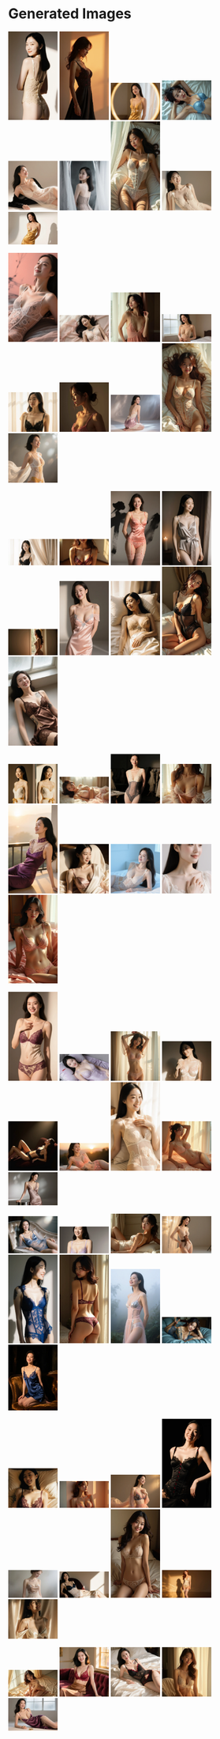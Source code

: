 # Generated Images



<img src="2025_09_30_01.webp" width="100"/> <img src="2025_09_30_02.webp" width="100"/> <img src="2025_09_30_03.webp" width="100"/> <img src="2025_09_30_04.webp" width="100"/> <img src="2025_09_30_05.webp" width="100"/> <img src="2025_09_30_06.webp" width="100"/> <img src="2025_09_30_07.webp" width="100"/> <img src="2025_09_30_08.webp" width="100"/> <img src="2025_09_30_09.webp" width="100"/>

<img src="2025_09_30_10.webp" width="100"/> <img src="2025_09_30_11.webp" width="100"/> <img src="2025_09_30_12.webp" width="100"/> <img src="2025_09_30_13.webp" width="100"/> <img src="2025_09_30_14.webp" width="100"/> <img src="2025_09_30_15.webp" width="100"/> <img src="2025_09_30_16.webp" width="100"/> <img src="2025_09_30_17.webp" width="100"/> <img src="2025_09_30_18.webp" width="100"/>

<img src="2025_09_30_19.webp" width="100"/> <img src="2025_09_30_20.webp" width="100"/> <img src="2025_09_30_21.webp" width="100"/> <img src="2025_09_30_22.webp" width="100"/> <img src="2025_09_30_23.webp" width="100"/> <img src="2025_09_30_24.webp" width="100"/> <img src="2025_09_30_25.webp" width="100"/> <img src="2025_09_30_26.webp" width="100"/> <img src="2025_09_30_27.webp" width="100"/>

<img src="2025_09_30_28.webp" width="100"/> <img src="2025_09_30_29.webp" width="100"/> <img src="2025_09_30_30.webp" width="100"/> <img src="2025_09_30_31.webp" width="100"/> <img src="2025_09_30_32.webp" width="100"/> <img src="2025_09_30_33.webp" width="100"/> <img src="2025_09_30_34.webp" width="100"/> <img src="2025_09_30_35.webp" width="100"/> <img src="2025_09_30_36.webp" width="100"/>

<img src="2025_09_30_37.webp" width="100"/> <img src="2025_09_30_38.webp" width="100"/> <img src="2025_09_30_39.webp" width="100"/> <img src="2025_09_30_40.webp" width="100"/> <img src="2025_09_30_41.webp" width="100"/> <img src="2025_09_30_42.webp" width="100"/> <img src="2025_09_30_43.webp" width="100"/> <img src="2025_09_30_44.webp" width="100"/> <img src="2025_09_30_45.webp" width="100"/>

<img src="2025_09_30_46.webp" width="100"/> <img src="2025_09_30_47.webp" width="100"/> <img src="2025_09_30_48.webp" width="100"/> <img src="2025_09_30_49.webp" width="100"/> <img src="2025_09_30_50.webp" width="100"/> <img src="2025_09_30_51.webp" width="100"/> <img src="2025_09_30_52.webp" width="100"/> <img src="2025_09_30_53.webp" width="100"/> <img src="2025_09_30_54.webp" width="100"/>

<img src="2025_09_30_55.webp" width="100"/> <img src="2025_09_30_56.webp" width="100"/> <img src="2025_09_30_57.webp" width="100"/> <img src="2025_09_30_58.webp" width="100"/> <img src="2025_09_30_59.webp" width="100"/> <img src="2025_09_30_60.webp" width="100"/> <img src="2025_09_30_61.webp" width="100"/> <img src="2025_09_30_62.webp" width="100"/> <img src="2025_09_30_63.webp" width="100"/>

<img src="2025_09_30_64.webp" width="100"/> <img src="2025_09_30_65.webp" width="100"/> <img src="2025_09_30_66.webp" width="100"/> <img src="2025_09_30_67.webp" width="100"/> <img src="2025_09_30_68.webp" width="100"/>